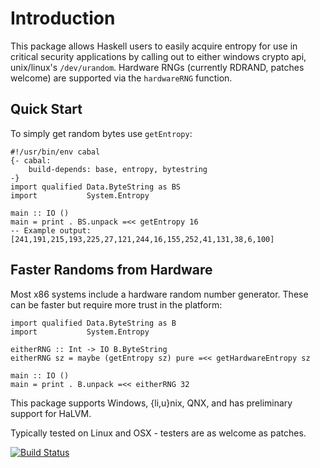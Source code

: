 # Introduction

This package allows Haskell users to easily acquire entropy for use in critical
security applications by calling out to either windows crypto api, unix/linux's
`/dev/urandom`. Hardware RNGs (currently RDRAND, patches welcome) are supported
via the `hardwareRNG` function.

## Quick Start

To simply get random bytes use `getEntropy`:

```
#!/usr/bin/env cabal
{- cabal:
    build-depends: base, entropy, bytestring
-}
import qualified Data.ByteString as BS
import           System.Entropy

main :: IO ()
main = print . BS.unpack =<< getEntropy 16
-- Example output: [241,191,215,193,225,27,121,244,16,155,252,41,131,38,6,100]
```

## Faster Randoms from Hardware

Most x86 systems include a hardware random number generator.  These can be
faster but require more trust in the platform:

```
import qualified Data.ByteString as B
import           System.Entropy

eitherRNG :: Int -> IO B.ByteString
eitherRNG sz = maybe (getEntropy sz) pure =<< getHardwareEntropy sz

main :: IO ()
main = print . B.unpack =<< eitherRNG 32
```

This package supports Windows, {li,u}nix, QNX, and has preliminary support for HaLVM.

Typically tested on Linux and OSX - testers are as welcome as patches.

[![Build Status](https://travis-ci.org/TomMD/entropy.svg?branch=master)](https://travis-ci.org/TomMD/entropy)
